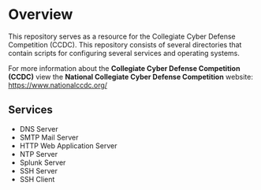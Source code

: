 # Overview
This repository serves as a resource for the Collegiate Cyber Defense Competition (CCDC).
This repository consists of several directories that contain scripts for configuring several services and operating systems.

For more information about the **Collegiate Cyber Defense Competition (CCDC)** view the **National Collegiate Cyber Defense Competition** website: https://www.nationalccdc.org/

## Services
- DNS Server
- SMTP Mail Server
- HTTP Web Application Server
- NTP Server
- Splunk Server
- SSH Server
- SSH Client
